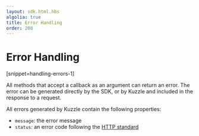 ```yaml
---
layout: sdk.html.hbs
algolia: true
title: Error Handling
order: 200
---
```


# Error Handling
[snippet=handling-errors-1]

All methods that accept a callback as an argument can return an error. The error can be generated directly by the SDK, or by Kuzzle and included in the response to a request.

All errors generated by Kuzzle contain the following properties:

* `message`: the error message
* `status`: an error code following the [HTTP standard](https://en.wikipedia.org/wiki/List_of_HTTP_status_codes)

